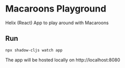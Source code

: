 # Macaroons Playground
Helix (React) App to play around with Macaroons

## Run
```bash
npx shadow-cljs watch app
```
The app will be hosted locally on http://localhost:8080
